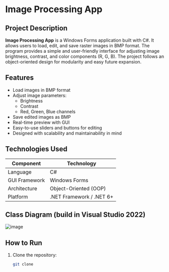 # Image Processing App

## Project Description

**Image Processing App** is a Windows Forms application built with C#. It allows users to load, edit, and save raster images in BMP format. The program provides a simple and user-friendly interface for adjusting image brightness, contrast, and color components (R, G, B). The project follows an object-oriented design for modularity and easy future expansion.

## Features

- Load images in BMP format
- Adjust image parameters:
  - Brightness
  - Contrast
  - Red, Green, Blue channels
- Save edited images as BMP
- Real-time preview with GUI
- Easy-to-use sliders and buttons for editing
- Designed with scalability and maintainability in mind

## Technologies Used

| Component           | Technology           |
|--------------------|----------------------|
| Language           | C#                   |
| GUI Framework      | Windows Forms        |
| Architecture       | Object-Oriented (OOP)|
| Platform           | .NET Framework / .NET 6+ |

## Class Diagram (build in Visual Studio 2022)

![image](https://github.com/user-attachments/assets/b0502989-7176-4b08-a9a4-0de7926ab654)


## How to Run

1. Clone the repository:
   ```bash
   git clone 

